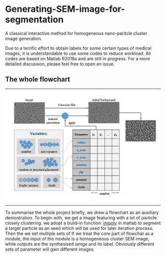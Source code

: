 # Generating-SEM-image-for-segmentation
A classical interactive method for homogeneous nano-paritcle cluster image generation.

Due to a terrific effort to obtain labels for some certain types of medical images, it is understandable to use some codes to reduce workload. All codes are based on Matlab R2018a and are still in progress. For a more detailed discussion, please feel free to open an issue.


## The whole flowchart
****
![Flowchart](https://github.com/AdamGreen95/Generating-SEM-image-for-segmentation/raw/master/20200904200408.png)
****
To summarise the whole project briefly, we drew a flowchart as an auxiliary demostration. 
To begin with, we get a image featuring with a lot of particle closely clustering. we adopt a build-in function: [impoly](https://de.mathworks.com/help/images/ref/impoly.html) in matlab to segment a target particle as an seed which will be used for later iteration process. Then the we set multiple sets of 
If we treat the core part of flowchat as a module, the input of the module is a homogeneous cluster SEM image, while outputs are the synthesised iamge and its label. Obviously different sets of parameter will gain different images. 
